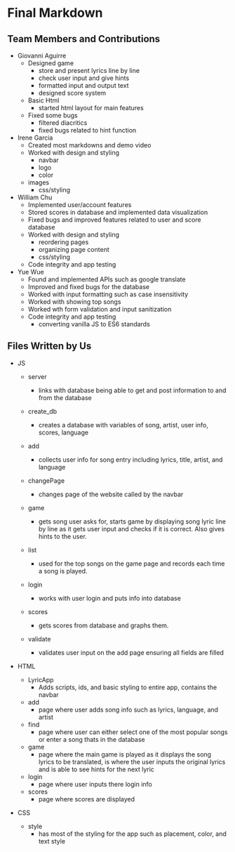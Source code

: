 # Final Markdown
## Team Members and Contributions 
- Giovanni Aguirre
	- Designed game 
		- store and present lyrics line by line
		- check user input and give hints
		- formatted input and output text
		- designed score system
	- Basic Html
		- started html layout for main features
	- Fixed some bugs
		- filtered diacritics
		- fixed bugs related to hint function
- Irene Garcia
	- Created most markdowns and demo video
	- Worked with design and styling
		- navbar
		- logo
		- color
    - images
		- css/styling
- William Chu
	- Implemented user/account features
	- Stored scores in database and implemented data visualization
	- Fixed bugs and improved features related to user and score database
  - Worked with design and styling
    - reordering pages
    - organizing page content
    - css/styling
  - Code integrity and app testing
- Yue Wue
	- Found and implemented APIs such as google translate
	- Improved and fixed bugs for the database
	- Worked with input formatting such as case insensitivity 
	- Worked with showing top songs 
	- Worked wth form validation and input sanitization
  - Code integrity and app testing
    - converting vanilla JS to ES6 standards



## Files Written by Us

- JS
	- server
		- links with database being able to get and post information to and from the database
		
	- create_db
		- creates a database with variables of song, artist, user info, scores, language
	
	- add
		- collects user info for song entry including lyrics, title, artist, and language

	- changePage
		- changes page of the website called by the navbar

	- game
		- gets song user asks for, starts game by displaying song lyric line by line as it gets user input and checks if it is correct. Also gives hints to the user.

	- list
		- used for the top songs on the game page and records each time a song is played.

	- login
		- works with user login and puts info into database

	- scores
		- gets scores from database and graphs them.

	- validate
		- validates user input on the add page ensuring all fields are filled

- HTML
	- LyricApp
		- Adds scripts, ids, and basic styling to entire app, contains the navbar
	- add
		- page where user adds song info such as lyrics, language, and artist
	- find
		- page where user can either select one of the most popular songs or enter a song thats in the database
	- game
		- page where the main game is played as it displays the song lyrics to be translated, is where the user inputs the original lyrics and is able to see hints for the next lyric
	- login
		- page where user inputs there login info
	- scores
		- page where scores are displayed
		
- CSS
	- style
		- has most of the styling for the app such as placement, color, and text style
